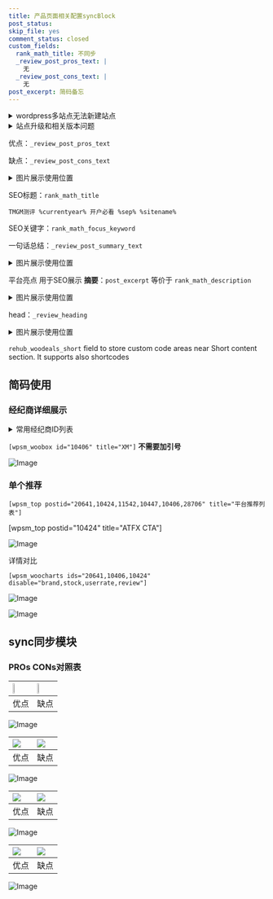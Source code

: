 ```yaml
---
title: 产品页面相关配置syncBlock
post_status: 
skip_file: yes
comment_status: closed
custom_fields:
  rank_math_title: 不同步
  _review_post_pros_text: |
    无
  _review_post_cons_text: |
    无
post_excerpt: 简码备忘
---
```

<details><summary>wordpress多站点无法新建站点</summary>

<li>和报错需要清理cookies一样的原因</li>
<li>wp-config.php里面<code>define( 'SUBDOMAIN_INSTALL', false );//子域名安装</code></li>
<li>新建子站点是用<code>define( 'SUBDOMAIN_INSTALL', true);//子域名安装</code> 完成以后，改成<code>false</code></li>
</details>

<details><summary>站点升级和相关版本问题</summary>

<p>wordpress：5.9.9
woocommerce：7.5.1
出现问题的地方：主题选项里面>><strong>Product layout >>compact style</strong></p>
<p>如何出现没有用过的字段 导致无法保存。先导出配置 然后进行修改，后面再次恢复即可。</p>
<p>出现部分字段无法显示时，需要返回默认布局后，对产品进行保存就好了。</p>
<p></p>
</details>

优点：`_review_post_pros_text`

缺点：`_review_post_cons_text`

<details><summary>图片展示使用位置</summary>

<img src="https://prod-files-secure.s3.us-west-2.amazonaws.com/39ed1227-6d7d-4570-be36-9ccd4a2c4241/f51d3d83-55d4-4bdf-9604-f37ec77ab556/Untitled.png?X-Amz-Algorithm=AWS4-HMAC-SHA256&X-Amz-Content-Sha256=UNSIGNED-PAYLOAD&X-Amz-Credential=ASIAZI2LB466ZCH35ZE4%2F20250516%2Fus-west-2%2Fs3%2Faws4_request&X-Amz-Date=20250516T165521Z&X-Amz-Expires=3600&X-Amz-Security-Token=IQoJb3JpZ2luX2VjEJH%2F%2F%2F%2F%2F%2F%2F%2F%2F%2FwEaCXVzLXdlc3QtMiJIMEYCIQDPpz4TcMtfxTDYxo8oEq658DRoxhF9zzZ5a3kUmpT07gIhAO%2Fu0ySODXmkaBMHypcf5J0uiiJT%2FzDVlEoSxx2OHzq1Kv8DCEoQABoMNjM3NDIzMTgzODA1IgxqQgPEdhklj%2F2kxNIq3AOS52H%2BPclnxvHYNUu5EWNc52GMCBWB1nkfZgzLcPGKMqS9py3l8I7iJiR7%2FK%2FAB%2FUhmY8C%2B4BsMqSfPDcHL78gdUEhuFMQMe5MApEGv05NM9mocoZ0nXIAK4EFjULClAvaU7L5f129P8%2FWlhMzMxIbjBwmincipfp455mSm3TNsXXXu%2Ft9vr0OvTq1itmGgMvYwdV70mV%2FP5QYiGv0nDQKmH2r%2BG62YNUNFexkqde0O8YCQSvKSognjZVJMhqASrH6rLbxeJW40WRT4MlZhtV4bN7VcBpVbOFaj0shiCoi8p40g8QzZBq4JQ0sS9jRiL2PqUycBUb3K3yo9kcKM7on18DdBOLd0UbGNXCnesf2OHmoUJRQ6w%2FvB8EmDr29JDCcu7REPdBFxK6XnfpJVr8hcum1MP9dV0RyiTMnZXo7aqgQ6lqjwf2HoirYw8c1O8wAVqrCl5%2FKK1sOTS9QpeojRzXVNB1zoXPa8%2BL5g4SjVbwOLo%2BjJhPIdhRT93ZF6g3%2FYp4Ec4aSpvBJIaFlF63xkwIg3awPO380yy7RnWZIjN2afx7FvJK2y8F8dT3Dv%2FKSuyANLQytaP%2FAP%2B%2Bw4oW%2B3XNwklghc35tEtrh1sYctaD5F0PmogRI2DOhozDozp3BBjqkAUP5RZikAJ7GeboErzawQqM7xcVnKRIW6%2BPH%2BLgLOsHSXUcAbDuWYyP2nY7zZh8LkPDojSCzVIpQpyRGlbvR2nn4ro8q9bLkMNlBUe4qbHulCR6IxTtreEa5GcidKC1UUwINfMugU6uiHorbVnWVXrdraDreaNsEmy8hsFtDqGBlX5BPWefsb%2BxkOuejlLZWiu2VsPFniSpWE4OTVeykabDntDGI&X-Amz-Signature=2928df6435f00a48340fdab10bf2a23d0d38ec2e04c2026153e7941d40b3ba5d&X-Amz-SignedHeaders=host&x-id=GetObject" alt="Image">
</details>

SEO标题：`rank_math_title`

`TMGM测评 %currentyear% 开户必看 %sep% %sitename%`

SEO关键字：`rank_math_focus_keyword`

一句话总结：`_review_post_summary_text`

<details><summary>图片展示使用位置</summary>

<img src="https://prod-files-secure.s3.us-west-2.amazonaws.com/39ed1227-6d7d-4570-be36-9ccd4a2c4241/4b96a922-296c-4f4e-8630-d1c870cbce01/Untitled.png?X-Amz-Algorithm=AWS4-HMAC-SHA256&X-Amz-Content-Sha256=UNSIGNED-PAYLOAD&X-Amz-Credential=ASIAZI2LB4664GXADPSD%2F20250516%2Fus-west-2%2Fs3%2Faws4_request&X-Amz-Date=20250516T165521Z&X-Amz-Expires=3600&X-Amz-Security-Token=IQoJb3JpZ2luX2VjEJH%2F%2F%2F%2F%2F%2F%2F%2F%2F%2FwEaCXVzLXdlc3QtMiJHMEUCIBtVYdaAR6ZxD7A5pG5XVaW9VxDDPWg8ZijtvFHYPXhKAiEAttHp%2FdxGGcRrMPhe6RUTOZqimhEVEMqOZyAB8gT7mI8q%2FwMIShAAGgw2Mzc0MjMxODM4MDUiDDOpadsu3a6%2FRqmudSrcA%2B1bi%2FyReShaZZglyeOy2vgyNJONgBxVx7QHo45CQ6WpqG50UlQwzaoTapep7JjMmitBb2bkPZx8lbmNMU4pShUFqAJ8u4z1ceC%2BFrdT9I39LrntCv94LnWXUhXg3vDF8SL9FxS3KVo6DYwpJDYnHJpIZpdYOpuFv3WZ0Qn14Ulf7aweIbnYXFfqinTDsrl57A5Wi%2BjWNJOeqs6b73wi7R60WeThbv9LoOJvShDf%2FfQ2R8ZyU9g6EGyWSy2uAzXFaHSJtcIndCFTDnnvCo7Oif0ctwoREdjE4rm64P42IR0PROUM%2FqR5gbDS2KV5yJoLZ%2BSttPdEiYiiHop1qBd619eAl3O2uidNk%2BmzTBEkSfVSDPzSTuazoalC0c1E82BvkskcU0VNCd9CwFFEz9%2FpWy9a6CPn4tGeeAX6YDps7eI4GhbbF44JS0l7%2FKOHx%2Bqy2Vnqb7OhYsrx6kSrz17t0G%2BIluZhMiC2IXB5FtWHHvPM58zkwj3UnDbHtINAWypQblCZdPvm48Ar0L3Bc8JCgGEY8bawX5NB64LTUxo1ee8g3PW11KTi7HLJyjVEVk3rIXPxi18KjxeRJQMp9u8puSpijNO5HgGFxQRFR4xYrZUIUvmMddD5bxHmFM74MPrOncEGOqUBYhNAhrfjTcW%2BlQ%2B3pXSzHKDgcfOaBGVMWjD9hgrLo81MctRZntvQBFEsfDj1XVq6wdtN%2BHmXVp4SNE0mpezIP%2FMi%2BWQzO7HjdUqpTlGAGnUE%2FWSfXxOSBPaSlIEw3LclsfXqP8FnWBOGXmyk9SPwHooim4ah1l8BnT4m0YuVb4fFXusowUKh9Nwtz2USeddeRgpzTDPQcP95biaCwSduOunIJ3JF&X-Amz-Signature=eebeab2c92abbe7476e355b6dc3de3f00a0cc4eaf8a77adecec7f3e405f380fe&X-Amz-SignedHeaders=host&x-id=GetObject" alt="Image">
</details>

平台亮点 用于SEO展示 **摘要**：`post_excerpt`  等价于 `rank_math_description`

<details><summary>图片展示使用位置</summary>

<img src="https://prod-files-secure.s3.us-west-2.amazonaws.com/39ed1227-6d7d-4570-be36-9ccd4a2c4241/1ee11f63-b60a-4dfe-a7a7-d58ff23b5d88/Untitled.png?X-Amz-Algorithm=AWS4-HMAC-SHA256&X-Amz-Content-Sha256=UNSIGNED-PAYLOAD&X-Amz-Credential=ASIAZI2LB4662VDPA3F7%2F20250516%2Fus-west-2%2Fs3%2Faws4_request&X-Amz-Date=20250516T165530Z&X-Amz-Expires=3600&X-Amz-Security-Token=IQoJb3JpZ2luX2VjEJH%2F%2F%2F%2F%2F%2F%2F%2F%2F%2FwEaCXVzLXdlc3QtMiJHMEUCIQCR%2FVcKtBdeWJ9mzs1xUTp9Bq%2F1rYgZmKx4abTIO3z6DwIgf4qU9%2FbXuoZXDyJGxIFd%2FJTdAlGUxjOfiogmk3pwlE8q%2FwMISRAAGgw2Mzc0MjMxODM4MDUiDN63rYBrB6hnmd2X3SrcA60IeSIKJIZrwJrlPSiKzx2dmrv3ozZGQd78sQl9xKEyHQzXJoOZovqG3ccAMZpAIDPLneTBaTn8AwUeDLhJ%2BPYpo7%2FYgBAWVu06xhcFxPongg03I5Co1egvODTjgoXXAVaO4dlECkAXRARiK8F%2BWCI%2FoCT6Hpdzi12YL%2BWuWmlJyKNInktPbOlSiDf2sQvdkYXdiAs8OY3dCSNsyGwU%2BS%2Bi%2BAUylSvhlEa1TtftJ%2F8yuI98iOtDh12vZCrFGsoriFCcegIvacjzD4D3mk4Y02etZCpER5qVGHF%2B3UOnP%2FxdeoMMQ6lxxd5zmmhHNxNxb6fH1k%2B%2Bla%2FFVbkyH5rwY3c%2BV8b%2Ble76EKENPYuigthUAaVTYHzzpCDE91ZDGkqgRGoL0V9kjPNMSlmEUaZV04HaC84v3xiPNSd99nKMuokctuoQ7x3Yc0IrkXWfMDCMT5tZFP0A4iA32T73RSRo4VBn%2FN9QqBxYJsiUZRUBeGM0HhoaTjsxCqVVXDE0f%2BaZZG%2BdanhbRM7gJG0AiUkymbpkoS5iDY7FoAoWjr%2B3deRZj0xabLW9cpK4tnWJV2uvxi00JD0tdvlacaP5YH9I9RCFBjmCKnNlz4PiyTZ%2FabUNsgPDrNQNZqE3yKoRMNbOncEGOqUBtSQ6fj9wV3VI3bBnVtG5sGPXDjUPXkMyjhuDSg5DJ%2FFc0MxA1m4JXBhREu0nQ6dCSlRjabttqVokXKl9K1MyJAycqpRnPDk4FpkTkDx7Jw%2BpSF%2FKzmHtUQ0z4W2UCpOgm8zrvgDAOGIF0%2FMKFexER29kBmUsB8tw9JBiHu4DhjmRGMP6uj4%2FRzlqLlAA%2B8eMxgKGEWH8o04jWJq576YaDdYv1kpl&X-Amz-Signature=cda0477578fe73ecc7516de6a31cd1b15a7dde6bc56486c8c403e6ab88db6700&X-Amz-SignedHeaders=host&x-id=GetObject" alt="Image">
<img src="https://prod-files-secure.s3.us-west-2.amazonaws.com/39ed1227-6d7d-4570-be36-9ccd4a2c4241/ad4118b5-78d8-4fbe-801e-3b29b5d99c01/Untitled.png?X-Amz-Algorithm=AWS4-HMAC-SHA256&X-Amz-Content-Sha256=UNSIGNED-PAYLOAD&X-Amz-Credential=ASIAZI2LB4662VDPA3F7%2F20250516%2Fus-west-2%2Fs3%2Faws4_request&X-Amz-Date=20250516T165530Z&X-Amz-Expires=3600&X-Amz-Security-Token=IQoJb3JpZ2luX2VjEJH%2F%2F%2F%2F%2F%2F%2F%2F%2F%2FwEaCXVzLXdlc3QtMiJHMEUCIQCR%2FVcKtBdeWJ9mzs1xUTp9Bq%2F1rYgZmKx4abTIO3z6DwIgf4qU9%2FbXuoZXDyJGxIFd%2FJTdAlGUxjOfiogmk3pwlE8q%2FwMISRAAGgw2Mzc0MjMxODM4MDUiDN63rYBrB6hnmd2X3SrcA60IeSIKJIZrwJrlPSiKzx2dmrv3ozZGQd78sQl9xKEyHQzXJoOZovqG3ccAMZpAIDPLneTBaTn8AwUeDLhJ%2BPYpo7%2FYgBAWVu06xhcFxPongg03I5Co1egvODTjgoXXAVaO4dlECkAXRARiK8F%2BWCI%2FoCT6Hpdzi12YL%2BWuWmlJyKNInktPbOlSiDf2sQvdkYXdiAs8OY3dCSNsyGwU%2BS%2Bi%2BAUylSvhlEa1TtftJ%2F8yuI98iOtDh12vZCrFGsoriFCcegIvacjzD4D3mk4Y02etZCpER5qVGHF%2B3UOnP%2FxdeoMMQ6lxxd5zmmhHNxNxb6fH1k%2B%2Bla%2FFVbkyH5rwY3c%2BV8b%2Ble76EKENPYuigthUAaVTYHzzpCDE91ZDGkqgRGoL0V9kjPNMSlmEUaZV04HaC84v3xiPNSd99nKMuokctuoQ7x3Yc0IrkXWfMDCMT5tZFP0A4iA32T73RSRo4VBn%2FN9QqBxYJsiUZRUBeGM0HhoaTjsxCqVVXDE0f%2BaZZG%2BdanhbRM7gJG0AiUkymbpkoS5iDY7FoAoWjr%2B3deRZj0xabLW9cpK4tnWJV2uvxi00JD0tdvlacaP5YH9I9RCFBjmCKnNlz4PiyTZ%2FabUNsgPDrNQNZqE3yKoRMNbOncEGOqUBtSQ6fj9wV3VI3bBnVtG5sGPXDjUPXkMyjhuDSg5DJ%2FFc0MxA1m4JXBhREu0nQ6dCSlRjabttqVokXKl9K1MyJAycqpRnPDk4FpkTkDx7Jw%2BpSF%2FKzmHtUQ0z4W2UCpOgm8zrvgDAOGIF0%2FMKFexER29kBmUsB8tw9JBiHu4DhjmRGMP6uj4%2FRzlqLlAA%2B8eMxgKGEWH8o04jWJq576YaDdYv1kpl&X-Amz-Signature=c56a151614fc9b028c71d42e7842d347d04d04cbf6842954ccc16e6062b9e4ea&X-Amz-SignedHeaders=host&x-id=GetObject" alt="Image">
<img src="https://prod-files-secure.s3.us-west-2.amazonaws.com/39ed1227-6d7d-4570-be36-9ccd4a2c4241/a38cf7c9-a79c-4b64-9e94-13589fe0758b/Untitled.png?X-Amz-Algorithm=AWS4-HMAC-SHA256&X-Amz-Content-Sha256=UNSIGNED-PAYLOAD&X-Amz-Credential=ASIAZI2LB4662VDPA3F7%2F20250516%2Fus-west-2%2Fs3%2Faws4_request&X-Amz-Date=20250516T165530Z&X-Amz-Expires=3600&X-Amz-Security-Token=IQoJb3JpZ2luX2VjEJH%2F%2F%2F%2F%2F%2F%2F%2F%2F%2FwEaCXVzLXdlc3QtMiJHMEUCIQCR%2FVcKtBdeWJ9mzs1xUTp9Bq%2F1rYgZmKx4abTIO3z6DwIgf4qU9%2FbXuoZXDyJGxIFd%2FJTdAlGUxjOfiogmk3pwlE8q%2FwMISRAAGgw2Mzc0MjMxODM4MDUiDN63rYBrB6hnmd2X3SrcA60IeSIKJIZrwJrlPSiKzx2dmrv3ozZGQd78sQl9xKEyHQzXJoOZovqG3ccAMZpAIDPLneTBaTn8AwUeDLhJ%2BPYpo7%2FYgBAWVu06xhcFxPongg03I5Co1egvODTjgoXXAVaO4dlECkAXRARiK8F%2BWCI%2FoCT6Hpdzi12YL%2BWuWmlJyKNInktPbOlSiDf2sQvdkYXdiAs8OY3dCSNsyGwU%2BS%2Bi%2BAUylSvhlEa1TtftJ%2F8yuI98iOtDh12vZCrFGsoriFCcegIvacjzD4D3mk4Y02etZCpER5qVGHF%2B3UOnP%2FxdeoMMQ6lxxd5zmmhHNxNxb6fH1k%2B%2Bla%2FFVbkyH5rwY3c%2BV8b%2Ble76EKENPYuigthUAaVTYHzzpCDE91ZDGkqgRGoL0V9kjPNMSlmEUaZV04HaC84v3xiPNSd99nKMuokctuoQ7x3Yc0IrkXWfMDCMT5tZFP0A4iA32T73RSRo4VBn%2FN9QqBxYJsiUZRUBeGM0HhoaTjsxCqVVXDE0f%2BaZZG%2BdanhbRM7gJG0AiUkymbpkoS5iDY7FoAoWjr%2B3deRZj0xabLW9cpK4tnWJV2uvxi00JD0tdvlacaP5YH9I9RCFBjmCKnNlz4PiyTZ%2FabUNsgPDrNQNZqE3yKoRMNbOncEGOqUBtSQ6fj9wV3VI3bBnVtG5sGPXDjUPXkMyjhuDSg5DJ%2FFc0MxA1m4JXBhREu0nQ6dCSlRjabttqVokXKl9K1MyJAycqpRnPDk4FpkTkDx7Jw%2BpSF%2FKzmHtUQ0z4W2UCpOgm8zrvgDAOGIF0%2FMKFexER29kBmUsB8tw9JBiHu4DhjmRGMP6uj4%2FRzlqLlAA%2B8eMxgKGEWH8o04jWJq576YaDdYv1kpl&X-Amz-Signature=5aca98bb678d900deb38cc78c7702da58d0af95200fc622d530a270f56a58d3d&X-Amz-SignedHeaders=host&x-id=GetObject" alt="Image">
<img src="https://prod-files-secure.s3.us-west-2.amazonaws.com/39ed1227-6d7d-4570-be36-9ccd4a2c4241/7da6fc1e-d2ac-42ae-8c75-cb5749aa18f6/Untitled.png?X-Amz-Algorithm=AWS4-HMAC-SHA256&X-Amz-Content-Sha256=UNSIGNED-PAYLOAD&X-Amz-Credential=ASIAZI2LB4662VDPA3F7%2F20250516%2Fus-west-2%2Fs3%2Faws4_request&X-Amz-Date=20250516T165530Z&X-Amz-Expires=3600&X-Amz-Security-Token=IQoJb3JpZ2luX2VjEJH%2F%2F%2F%2F%2F%2F%2F%2F%2F%2FwEaCXVzLXdlc3QtMiJHMEUCIQCR%2FVcKtBdeWJ9mzs1xUTp9Bq%2F1rYgZmKx4abTIO3z6DwIgf4qU9%2FbXuoZXDyJGxIFd%2FJTdAlGUxjOfiogmk3pwlE8q%2FwMISRAAGgw2Mzc0MjMxODM4MDUiDN63rYBrB6hnmd2X3SrcA60IeSIKJIZrwJrlPSiKzx2dmrv3ozZGQd78sQl9xKEyHQzXJoOZovqG3ccAMZpAIDPLneTBaTn8AwUeDLhJ%2BPYpo7%2FYgBAWVu06xhcFxPongg03I5Co1egvODTjgoXXAVaO4dlECkAXRARiK8F%2BWCI%2FoCT6Hpdzi12YL%2BWuWmlJyKNInktPbOlSiDf2sQvdkYXdiAs8OY3dCSNsyGwU%2BS%2Bi%2BAUylSvhlEa1TtftJ%2F8yuI98iOtDh12vZCrFGsoriFCcegIvacjzD4D3mk4Y02etZCpER5qVGHF%2B3UOnP%2FxdeoMMQ6lxxd5zmmhHNxNxb6fH1k%2B%2Bla%2FFVbkyH5rwY3c%2BV8b%2Ble76EKENPYuigthUAaVTYHzzpCDE91ZDGkqgRGoL0V9kjPNMSlmEUaZV04HaC84v3xiPNSd99nKMuokctuoQ7x3Yc0IrkXWfMDCMT5tZFP0A4iA32T73RSRo4VBn%2FN9QqBxYJsiUZRUBeGM0HhoaTjsxCqVVXDE0f%2BaZZG%2BdanhbRM7gJG0AiUkymbpkoS5iDY7FoAoWjr%2B3deRZj0xabLW9cpK4tnWJV2uvxi00JD0tdvlacaP5YH9I9RCFBjmCKnNlz4PiyTZ%2FabUNsgPDrNQNZqE3yKoRMNbOncEGOqUBtSQ6fj9wV3VI3bBnVtG5sGPXDjUPXkMyjhuDSg5DJ%2FFc0MxA1m4JXBhREu0nQ6dCSlRjabttqVokXKl9K1MyJAycqpRnPDk4FpkTkDx7Jw%2BpSF%2FKzmHtUQ0z4W2UCpOgm8zrvgDAOGIF0%2FMKFexER29kBmUsB8tw9JBiHu4DhjmRGMP6uj4%2FRzlqLlAA%2B8eMxgKGEWH8o04jWJq576YaDdYv1kpl&X-Amz-Signature=adf39ac9d42f183fa3ae0a4f924df9cf76f2f5ac7661d3a4e40db6e9a3d46289&X-Amz-SignedHeaders=host&x-id=GetObject" alt="Image">
<img src="https://prod-files-secure.s3.us-west-2.amazonaws.com/39ed1227-6d7d-4570-be36-9ccd4a2c4241/7e97f40a-eaee-47f5-b2f9-475f96808fa7/Untitled.png?X-Amz-Algorithm=AWS4-HMAC-SHA256&X-Amz-Content-Sha256=UNSIGNED-PAYLOAD&X-Amz-Credential=ASIAZI2LB4662VDPA3F7%2F20250516%2Fus-west-2%2Fs3%2Faws4_request&X-Amz-Date=20250516T165530Z&X-Amz-Expires=3600&X-Amz-Security-Token=IQoJb3JpZ2luX2VjEJH%2F%2F%2F%2F%2F%2F%2F%2F%2F%2FwEaCXVzLXdlc3QtMiJHMEUCIQCR%2FVcKtBdeWJ9mzs1xUTp9Bq%2F1rYgZmKx4abTIO3z6DwIgf4qU9%2FbXuoZXDyJGxIFd%2FJTdAlGUxjOfiogmk3pwlE8q%2FwMISRAAGgw2Mzc0MjMxODM4MDUiDN63rYBrB6hnmd2X3SrcA60IeSIKJIZrwJrlPSiKzx2dmrv3ozZGQd78sQl9xKEyHQzXJoOZovqG3ccAMZpAIDPLneTBaTn8AwUeDLhJ%2BPYpo7%2FYgBAWVu06xhcFxPongg03I5Co1egvODTjgoXXAVaO4dlECkAXRARiK8F%2BWCI%2FoCT6Hpdzi12YL%2BWuWmlJyKNInktPbOlSiDf2sQvdkYXdiAs8OY3dCSNsyGwU%2BS%2Bi%2BAUylSvhlEa1TtftJ%2F8yuI98iOtDh12vZCrFGsoriFCcegIvacjzD4D3mk4Y02etZCpER5qVGHF%2B3UOnP%2FxdeoMMQ6lxxd5zmmhHNxNxb6fH1k%2B%2Bla%2FFVbkyH5rwY3c%2BV8b%2Ble76EKENPYuigthUAaVTYHzzpCDE91ZDGkqgRGoL0V9kjPNMSlmEUaZV04HaC84v3xiPNSd99nKMuokctuoQ7x3Yc0IrkXWfMDCMT5tZFP0A4iA32T73RSRo4VBn%2FN9QqBxYJsiUZRUBeGM0HhoaTjsxCqVVXDE0f%2BaZZG%2BdanhbRM7gJG0AiUkymbpkoS5iDY7FoAoWjr%2B3deRZj0xabLW9cpK4tnWJV2uvxi00JD0tdvlacaP5YH9I9RCFBjmCKnNlz4PiyTZ%2FabUNsgPDrNQNZqE3yKoRMNbOncEGOqUBtSQ6fj9wV3VI3bBnVtG5sGPXDjUPXkMyjhuDSg5DJ%2FFc0MxA1m4JXBhREu0nQ6dCSlRjabttqVokXKl9K1MyJAycqpRnPDk4FpkTkDx7Jw%2BpSF%2FKzmHtUQ0z4W2UCpOgm8zrvgDAOGIF0%2FMKFexER29kBmUsB8tw9JBiHu4DhjmRGMP6uj4%2FRzlqLlAA%2B8eMxgKGEWH8o04jWJq576YaDdYv1kpl&X-Amz-Signature=efaf96d0a86418a00dd585a04a305ea73f4fa4e3e82ece45daf639d6f6fd6ba5&X-Amz-SignedHeaders=host&x-id=GetObject" alt="Image">
</details>

head：`_review_heading`

<details><summary>图片展示使用位置</summary>

<img src="https://prod-files-secure.s3.us-west-2.amazonaws.com/39ed1227-6d7d-4570-be36-9ccd4a2c4241/3a4650ad-9887-415c-889a-edd51fa54f27/Untitled.png?X-Amz-Algorithm=AWS4-HMAC-SHA256&X-Amz-Content-Sha256=UNSIGNED-PAYLOAD&X-Amz-Credential=ASIAZI2LB4665NDY4YJ2%2F20250516%2Fus-west-2%2Fs3%2Faws4_request&X-Amz-Date=20250516T165531Z&X-Amz-Expires=3600&X-Amz-Security-Token=IQoJb3JpZ2luX2VjEJH%2F%2F%2F%2F%2F%2F%2F%2F%2F%2FwEaCXVzLXdlc3QtMiJGMEQCIFhJg7HButtOprTNVp309HGS1Y78W7CyiIghleHpLLcNAiASO%2B4bpJMcymOfj9%2B3JevhgmFVJ8GwqYi%2F5l8V9jmq%2FCr%2FAwhKEAAaDDYzNzQyMzE4MzgwNSIMVnpJvtUsk%2F%2BlqhDVKtwDe6wq%2Br0jkXr8HludhdgBz7l7le%2BxX36UzQHkcBLcRP8AssEWUwHlbf%2BPchhkxWTIAyVvD0tUdLtPatgb%2BqvajjW%2BswWsIDoJegnllbBS7Juwi6sQw23a2C1%2BbG4OzuEMF1L9UqtS4fjckBO43wZuLqAECA8Y%2FcjrfXsKV9iTt9Yl31wEfQW%2BoG3vrFVwxY5PK6sAD2Gs%2FF77ezCztVEGIzJYiTDxAh4gMbVseZ%2BLDCrrj7TxWcipGfcUHzl2LbvYZvpL5s66g3KTTpJN6FxymfuRTE699NzKQoAmyI%2FA%2FG1vU%2Fch380b3PAJziSjWjkwcjUPScToag4riGrhAvGGkARksyM6J7i3%2FNqekYZX7RlriNXhnMWHWB9PMVtcQe%2FxuSicaMn2%2BbKB%2Bv%2B%2BHh38VDPSpJ1iaCKdaxGLEHY1%2FVQFrV2iKmU5ghuSgAEceTh%2ByUnPfvRomPLe1p7OzrvWRMd6rCItulAHkCiGITsPliqrYF1uER%2BA2Ay7Ad1HAX%2Bv%2BtNh84%2BMS0IMLzbWRqEecCFfPvDDOCnCcrBoubIhFR%2Bvw%2FUV4oCcRy3%2FzeGc5%2BZlPkfT5zLfcMNAB6fp%2FA7Kw7cYxfU0iTkHvpMwuqDLXyFzsegGya0UiwdBvEUw6M6dwQY6pgFlMn2mfnYbAb553hM022t4Fkv54EL5UE%2FaSu0qFgQ6j61YXk3zytLDQBpHv1vlRiIsz7TAcWEXvcR%2FIDr1UeoOJNelyY3%2BudJ3%2FYENYVNBsmySsLI1xeqlBbOfi9hByP0HIBF6FPx8DHQ0aYLvcMFkIe%2BoNRCFd4HksTk9g6M6BC94lE0ewi7SE78Pl3ENjXHpu9jjWL77%2BiXabOl4%2FFDKq8z1hPgh&X-Amz-Signature=6722bd341561caf8fcd942b2cbc1d7ee1590170928761a3305d4a133b856a5e3&X-Amz-SignedHeaders=host&x-id=GetObject" alt="Image">
</details>

`rehub_woodeals_short`	field to store custom code areas near Short content section. It supports also shortcodes



## 简码使用

### 经纪商详细展示

<details><summary>常用经纪商ID列表</summary>

<pre><code class="php">嘉盛 ===> 20641  [wpsm_woobox id="20641" title="嘉盛"]
易信easymarkets ===> 11542  [wpsm_woobox id="11542" title="易信easymarkets"]
ATFX外汇 ===> 10424  [wpsm_woobox id="10424" title="ATFX"]
XM ===> 10406  [wpsm_woobox id="10406" title="XM"]
TMGM ===> 29622  [wpsm_woobox id="29622" title="TMGM"]
HYCM ===> 10447  [wpsm_woobox id="10447" title="HYCM"]
fpmarkets澳福外汇 ===> 20639  [wpsm_woobox id="20639" title="fpmarkets澳福外汇"]</code></pre>
</details>

`[wpsm_woobox id="10406" title="XM"]` **不需要加引号**

![Image](https://prod-files-secure.s3.us-west-2.amazonaws.com/39ed1227-6d7d-4570-be36-9ccd4a2c4241/4f898f9d-0fa7-4e43-acd3-ac6bc7be575a/Untitled.png?X-Amz-Algorithm=AWS4-HMAC-SHA256&X-Amz-Content-Sha256=UNSIGNED-PAYLOAD&X-Amz-Credential=ASIAZI2LB4664JGZ7N5Q%2F20250516%2Fus-west-2%2Fs3%2Faws4_request&X-Amz-Date=20250516T165519Z&X-Amz-Expires=3600&X-Amz-Security-Token=IQoJb3JpZ2luX2VjEJH%2F%2F%2F%2F%2F%2F%2F%2F%2F%2FwEaCXVzLXdlc3QtMiJIMEYCIQDK0IxBIv4ZKcogPix8PeSS4qELovG%2Fcgjp3PhWOE6tzQIhAP1Q%2FJfa7KxhtBIO4%2Fd3SRNQCWrTKxovhANBOQ%2B5QZanKv8DCEoQABoMNjM3NDIzMTgzODA1Igz%2B8vT%2FzYVKHxPiaF4q3AMAxgJjxBhjsKNnWEwLNnkyuKGMl%2FCC00SwGz5Gm8%2Fondk3Q5%2FDNdMsT8sBnAfxjUPcabVlpY52o3GZfwj3KAcV9hxarwLzlPWxEtf5WF8Kjd%2FT%2B6tIEHc7xf7qh0r7kN139BY9QxdZlpyjeRfZ2smB1tRXzqi22U0qEfhw%2BWxx6sRT3u7IbT%2BI8ispUCX4uzJ2nlaNQa9FuUXcTRN5%2FHO5qeTosNpjvUCV7vu8Xc2Vk06YsuQBB0q0SirmTcSkrPKwDuEYsTB2yEgjfmhtYTXq1SlsteAMIL6pXSKiz%2Bt%2FRykbkoYXbPmuKTtxvdvCkQ6%2FpN9fsUMbPq5FMjeaTq8m%2Bj1fVm7R5AzNilKu%2B16Jvsa%2FsZuxAc3ZIed36aJXkwKlmtUfw7ULFaSSaMQXvilTMxt7FANiPqgYCekjtWtZmkoaDaf0JV0%2FS0ErAcnXxF4Z0NKlUPkGCqHGCagn9A%2BMVujzXFrxivhL6hx8h5qsulQEXKGejH6YXJtJQFlRV0HZenbPFvzdgCFqOjcXjIu2tn55Ws7es3QLIDlt%2BVsp4UoIgpoYAqXUGBnkA%2F%2FLbgQ77CfB34%2F3CSVJx5vPob%2FPQPi5qIHzeDPtsWzKsmP48vJAXQStCNpgNw5tYjDozp3BBjqkAZqfAKEzv9kI9IV0JpwMv6PedLBJCmk4jxV5a7EZXKHEgZt36kPDjgWLjHHieWwJESLASqXgRodLLfCgREU4rtQY0gKxIL8FAKE0Ya2iyfdbPD4DFooiB3FKO4zNSdEbRn8p3%2FomP89tnRHaBvr3VJqufswq3H1HJBgDqY7PmSHuUpCS%2BwdWzvDnIYzmM2kqH%2FEKPaKtNR6Wdy6yBdgrFyrzssPo&X-Amz-Signature=1e5536d9f00ac8b187e3b3c9da2883efa936afd2124c98cd42f5dca25e163aaf&X-Amz-SignedHeaders=host&x-id=GetObject)

### 单个推荐
`[wpsm_top postid="20641,10424,11542,10447,10406,28706" title="平台推荐列表"]`

[wpsm_top postid="10424" title="ATFX CTA"]

![Image](https://prod-files-secure.s3.us-west-2.amazonaws.com/39ed1227-6d7d-4570-be36-9ccd4a2c4241/5ac620dc-51a8-48b6-b55d-91f47299193c/Untitled.png?X-Amz-Algorithm=AWS4-HMAC-SHA256&X-Amz-Content-Sha256=UNSIGNED-PAYLOAD&X-Amz-Credential=ASIAZI2LB4664JGZ7N5Q%2F20250516%2Fus-west-2%2Fs3%2Faws4_request&X-Amz-Date=20250516T165519Z&X-Amz-Expires=3600&X-Amz-Security-Token=IQoJb3JpZ2luX2VjEJH%2F%2F%2F%2F%2F%2F%2F%2F%2F%2FwEaCXVzLXdlc3QtMiJIMEYCIQDK0IxBIv4ZKcogPix8PeSS4qELovG%2Fcgjp3PhWOE6tzQIhAP1Q%2FJfa7KxhtBIO4%2Fd3SRNQCWrTKxovhANBOQ%2B5QZanKv8DCEoQABoMNjM3NDIzMTgzODA1Igz%2B8vT%2FzYVKHxPiaF4q3AMAxgJjxBhjsKNnWEwLNnkyuKGMl%2FCC00SwGz5Gm8%2Fondk3Q5%2FDNdMsT8sBnAfxjUPcabVlpY52o3GZfwj3KAcV9hxarwLzlPWxEtf5WF8Kjd%2FT%2B6tIEHc7xf7qh0r7kN139BY9QxdZlpyjeRfZ2smB1tRXzqi22U0qEfhw%2BWxx6sRT3u7IbT%2BI8ispUCX4uzJ2nlaNQa9FuUXcTRN5%2FHO5qeTosNpjvUCV7vu8Xc2Vk06YsuQBB0q0SirmTcSkrPKwDuEYsTB2yEgjfmhtYTXq1SlsteAMIL6pXSKiz%2Bt%2FRykbkoYXbPmuKTtxvdvCkQ6%2FpN9fsUMbPq5FMjeaTq8m%2Bj1fVm7R5AzNilKu%2B16Jvsa%2FsZuxAc3ZIed36aJXkwKlmtUfw7ULFaSSaMQXvilTMxt7FANiPqgYCekjtWtZmkoaDaf0JV0%2FS0ErAcnXxF4Z0NKlUPkGCqHGCagn9A%2BMVujzXFrxivhL6hx8h5qsulQEXKGejH6YXJtJQFlRV0HZenbPFvzdgCFqOjcXjIu2tn55Ws7es3QLIDlt%2BVsp4UoIgpoYAqXUGBnkA%2F%2FLbgQ77CfB34%2F3CSVJx5vPob%2FPQPi5qIHzeDPtsWzKsmP48vJAXQStCNpgNw5tYjDozp3BBjqkAZqfAKEzv9kI9IV0JpwMv6PedLBJCmk4jxV5a7EZXKHEgZt36kPDjgWLjHHieWwJESLASqXgRodLLfCgREU4rtQY0gKxIL8FAKE0Ya2iyfdbPD4DFooiB3FKO4zNSdEbRn8p3%2FomP89tnRHaBvr3VJqufswq3H1HJBgDqY7PmSHuUpCS%2BwdWzvDnIYzmM2kqH%2FEKPaKtNR6Wdy6yBdgrFyrzssPo&X-Amz-Signature=bde93c4f10904757ed78a8b4f73d8b8fc1e0f056202bcd990448da6fe5c8f750&X-Amz-SignedHeaders=host&x-id=GetObject)

详情对比

`[wpsm_woocharts ids="20641,10406,10424" disable="brand,stock,userrate,review"]`

![Image](https://prod-files-secure.s3.us-west-2.amazonaws.com/39ed1227-6d7d-4570-be36-9ccd4a2c4241/bf3ba45f-b9f3-4295-8aef-b4a495fd25f4/Untitled.png?X-Amz-Algorithm=AWS4-HMAC-SHA256&X-Amz-Content-Sha256=UNSIGNED-PAYLOAD&X-Amz-Credential=ASIAZI2LB4664JGZ7N5Q%2F20250516%2Fus-west-2%2Fs3%2Faws4_request&X-Amz-Date=20250516T165519Z&X-Amz-Expires=3600&X-Amz-Security-Token=IQoJb3JpZ2luX2VjEJH%2F%2F%2F%2F%2F%2F%2F%2F%2F%2FwEaCXVzLXdlc3QtMiJIMEYCIQDK0IxBIv4ZKcogPix8PeSS4qELovG%2Fcgjp3PhWOE6tzQIhAP1Q%2FJfa7KxhtBIO4%2Fd3SRNQCWrTKxovhANBOQ%2B5QZanKv8DCEoQABoMNjM3NDIzMTgzODA1Igz%2B8vT%2FzYVKHxPiaF4q3AMAxgJjxBhjsKNnWEwLNnkyuKGMl%2FCC00SwGz5Gm8%2Fondk3Q5%2FDNdMsT8sBnAfxjUPcabVlpY52o3GZfwj3KAcV9hxarwLzlPWxEtf5WF8Kjd%2FT%2B6tIEHc7xf7qh0r7kN139BY9QxdZlpyjeRfZ2smB1tRXzqi22U0qEfhw%2BWxx6sRT3u7IbT%2BI8ispUCX4uzJ2nlaNQa9FuUXcTRN5%2FHO5qeTosNpjvUCV7vu8Xc2Vk06YsuQBB0q0SirmTcSkrPKwDuEYsTB2yEgjfmhtYTXq1SlsteAMIL6pXSKiz%2Bt%2FRykbkoYXbPmuKTtxvdvCkQ6%2FpN9fsUMbPq5FMjeaTq8m%2Bj1fVm7R5AzNilKu%2B16Jvsa%2FsZuxAc3ZIed36aJXkwKlmtUfw7ULFaSSaMQXvilTMxt7FANiPqgYCekjtWtZmkoaDaf0JV0%2FS0ErAcnXxF4Z0NKlUPkGCqHGCagn9A%2BMVujzXFrxivhL6hx8h5qsulQEXKGejH6YXJtJQFlRV0HZenbPFvzdgCFqOjcXjIu2tn55Ws7es3QLIDlt%2BVsp4UoIgpoYAqXUGBnkA%2F%2FLbgQ77CfB34%2F3CSVJx5vPob%2FPQPi5qIHzeDPtsWzKsmP48vJAXQStCNpgNw5tYjDozp3BBjqkAZqfAKEzv9kI9IV0JpwMv6PedLBJCmk4jxV5a7EZXKHEgZt36kPDjgWLjHHieWwJESLASqXgRodLLfCgREU4rtQY0gKxIL8FAKE0Ya2iyfdbPD4DFooiB3FKO4zNSdEbRn8p3%2FomP89tnRHaBvr3VJqufswq3H1HJBgDqY7PmSHuUpCS%2BwdWzvDnIYzmM2kqH%2FEKPaKtNR6Wdy6yBdgrFyrzssPo&X-Amz-Signature=a568a8e6a9448ac781877d8421e2737c363f386b3a0569978eca8d48c82abfd8&X-Amz-SignedHeaders=host&x-id=GetObject)

![Image](https://prod-files-secure.s3.us-west-2.amazonaws.com/39ed1227-6d7d-4570-be36-9ccd4a2c4241/30bc56ef-f383-4b48-9768-2ebc9e436ec0/Untitled.png?X-Amz-Algorithm=AWS4-HMAC-SHA256&X-Amz-Content-Sha256=UNSIGNED-PAYLOAD&X-Amz-Credential=ASIAZI2LB4664JGZ7N5Q%2F20250516%2Fus-west-2%2Fs3%2Faws4_request&X-Amz-Date=20250516T165519Z&X-Amz-Expires=3600&X-Amz-Security-Token=IQoJb3JpZ2luX2VjEJH%2F%2F%2F%2F%2F%2F%2F%2F%2F%2FwEaCXVzLXdlc3QtMiJIMEYCIQDK0IxBIv4ZKcogPix8PeSS4qELovG%2Fcgjp3PhWOE6tzQIhAP1Q%2FJfa7KxhtBIO4%2Fd3SRNQCWrTKxovhANBOQ%2B5QZanKv8DCEoQABoMNjM3NDIzMTgzODA1Igz%2B8vT%2FzYVKHxPiaF4q3AMAxgJjxBhjsKNnWEwLNnkyuKGMl%2FCC00SwGz5Gm8%2Fondk3Q5%2FDNdMsT8sBnAfxjUPcabVlpY52o3GZfwj3KAcV9hxarwLzlPWxEtf5WF8Kjd%2FT%2B6tIEHc7xf7qh0r7kN139BY9QxdZlpyjeRfZ2smB1tRXzqi22U0qEfhw%2BWxx6sRT3u7IbT%2BI8ispUCX4uzJ2nlaNQa9FuUXcTRN5%2FHO5qeTosNpjvUCV7vu8Xc2Vk06YsuQBB0q0SirmTcSkrPKwDuEYsTB2yEgjfmhtYTXq1SlsteAMIL6pXSKiz%2Bt%2FRykbkoYXbPmuKTtxvdvCkQ6%2FpN9fsUMbPq5FMjeaTq8m%2Bj1fVm7R5AzNilKu%2B16Jvsa%2FsZuxAc3ZIed36aJXkwKlmtUfw7ULFaSSaMQXvilTMxt7FANiPqgYCekjtWtZmkoaDaf0JV0%2FS0ErAcnXxF4Z0NKlUPkGCqHGCagn9A%2BMVujzXFrxivhL6hx8h5qsulQEXKGejH6YXJtJQFlRV0HZenbPFvzdgCFqOjcXjIu2tn55Ws7es3QLIDlt%2BVsp4UoIgpoYAqXUGBnkA%2F%2FLbgQ77CfB34%2F3CSVJx5vPob%2FPQPi5qIHzeDPtsWzKsmP48vJAXQStCNpgNw5tYjDozp3BBjqkAZqfAKEzv9kI9IV0JpwMv6PedLBJCmk4jxV5a7EZXKHEgZt36kPDjgWLjHHieWwJESLASqXgRodLLfCgREU4rtQY0gKxIL8FAKE0Ya2iyfdbPD4DFooiB3FKO4zNSdEbRn8p3%2FomP89tnRHaBvr3VJqufswq3H1HJBgDqY7PmSHuUpCS%2BwdWzvDnIYzmM2kqH%2FEKPaKtNR6Wdy6yBdgrFyrzssPo&X-Amz-Signature=01615fa190394099753758964b1f8b8997b99e0d9aef1974d246213eefce6dfd&X-Amz-SignedHeaders=host&x-id=GetObject)

## sync同步模块

### PROs CONs对照表

| <img src="https://cdn.ifttt.fun/gh/jarlin8/OSS@main/icons/customize/pros.svg" height="auto" width="37.3%"> | <img src="https://cdn.ifttt.fun/gh/jarlin8/OSS@main/icons/customize/cons.svg" height="auto" width="28.8%"> |
| :--- | :--- |
| 优点 | 缺点 |

![Image](https://prod-files-secure.s3.us-west-2.amazonaws.com/39ed1227-6d7d-4570-be36-9ccd4a2c4241/8742b755-dfb5-4004-9a5f-d6e561664bd8/Untitled.png?X-Amz-Algorithm=AWS4-HMAC-SHA256&X-Amz-Content-Sha256=UNSIGNED-PAYLOAD&X-Amz-Credential=ASIAZI2LB4664JGZ7N5Q%2F20250516%2Fus-west-2%2Fs3%2Faws4_request&X-Amz-Date=20250516T165519Z&X-Amz-Expires=3600&X-Amz-Security-Token=IQoJb3JpZ2luX2VjEJH%2F%2F%2F%2F%2F%2F%2F%2F%2F%2FwEaCXVzLXdlc3QtMiJIMEYCIQDK0IxBIv4ZKcogPix8PeSS4qELovG%2Fcgjp3PhWOE6tzQIhAP1Q%2FJfa7KxhtBIO4%2Fd3SRNQCWrTKxovhANBOQ%2B5QZanKv8DCEoQABoMNjM3NDIzMTgzODA1Igz%2B8vT%2FzYVKHxPiaF4q3AMAxgJjxBhjsKNnWEwLNnkyuKGMl%2FCC00SwGz5Gm8%2Fondk3Q5%2FDNdMsT8sBnAfxjUPcabVlpY52o3GZfwj3KAcV9hxarwLzlPWxEtf5WF8Kjd%2FT%2B6tIEHc7xf7qh0r7kN139BY9QxdZlpyjeRfZ2smB1tRXzqi22U0qEfhw%2BWxx6sRT3u7IbT%2BI8ispUCX4uzJ2nlaNQa9FuUXcTRN5%2FHO5qeTosNpjvUCV7vu8Xc2Vk06YsuQBB0q0SirmTcSkrPKwDuEYsTB2yEgjfmhtYTXq1SlsteAMIL6pXSKiz%2Bt%2FRykbkoYXbPmuKTtxvdvCkQ6%2FpN9fsUMbPq5FMjeaTq8m%2Bj1fVm7R5AzNilKu%2B16Jvsa%2FsZuxAc3ZIed36aJXkwKlmtUfw7ULFaSSaMQXvilTMxt7FANiPqgYCekjtWtZmkoaDaf0JV0%2FS0ErAcnXxF4Z0NKlUPkGCqHGCagn9A%2BMVujzXFrxivhL6hx8h5qsulQEXKGejH6YXJtJQFlRV0HZenbPFvzdgCFqOjcXjIu2tn55Ws7es3QLIDlt%2BVsp4UoIgpoYAqXUGBnkA%2F%2FLbgQ77CfB34%2F3CSVJx5vPob%2FPQPi5qIHzeDPtsWzKsmP48vJAXQStCNpgNw5tYjDozp3BBjqkAZqfAKEzv9kI9IV0JpwMv6PedLBJCmk4jxV5a7EZXKHEgZt36kPDjgWLjHHieWwJESLASqXgRodLLfCgREU4rtQY0gKxIL8FAKE0Ya2iyfdbPD4DFooiB3FKO4zNSdEbRn8p3%2FomP89tnRHaBvr3VJqufswq3H1HJBgDqY7PmSHuUpCS%2BwdWzvDnIYzmM2kqH%2FEKPaKtNR6Wdy6yBdgrFyrzssPo&X-Amz-Signature=f5b8b8d92fadda2dc35e1e61b363abc901e90da9d9949e7778a8a956e98b0105&X-Amz-SignedHeaders=host&x-id=GetObject)

| <img src="https://cdn.ifttt.fun/gh/jarlin8/OSS@main/icons/customize/pros1.svg" height="auto"> | <img src="https://cdn.ifttt.fun/gh/jarlin8/OSS@main/icons/customize/cons1.svg" height="auto"> |
| :--- | :--- |
| 优点 | 缺点 |

![Image](https://prod-files-secure.s3.us-west-2.amazonaws.com/39ed1227-6d7d-4570-be36-9ccd4a2c4241/806358f8-c9c4-4e17-bb35-c6c76a5397a5/Untitled.png?X-Amz-Algorithm=AWS4-HMAC-SHA256&X-Amz-Content-Sha256=UNSIGNED-PAYLOAD&X-Amz-Credential=ASIAZI2LB4664JGZ7N5Q%2F20250516%2Fus-west-2%2Fs3%2Faws4_request&X-Amz-Date=20250516T165519Z&X-Amz-Expires=3600&X-Amz-Security-Token=IQoJb3JpZ2luX2VjEJH%2F%2F%2F%2F%2F%2F%2F%2F%2F%2FwEaCXVzLXdlc3QtMiJIMEYCIQDK0IxBIv4ZKcogPix8PeSS4qELovG%2Fcgjp3PhWOE6tzQIhAP1Q%2FJfa7KxhtBIO4%2Fd3SRNQCWrTKxovhANBOQ%2B5QZanKv8DCEoQABoMNjM3NDIzMTgzODA1Igz%2B8vT%2FzYVKHxPiaF4q3AMAxgJjxBhjsKNnWEwLNnkyuKGMl%2FCC00SwGz5Gm8%2Fondk3Q5%2FDNdMsT8sBnAfxjUPcabVlpY52o3GZfwj3KAcV9hxarwLzlPWxEtf5WF8Kjd%2FT%2B6tIEHc7xf7qh0r7kN139BY9QxdZlpyjeRfZ2smB1tRXzqi22U0qEfhw%2BWxx6sRT3u7IbT%2BI8ispUCX4uzJ2nlaNQa9FuUXcTRN5%2FHO5qeTosNpjvUCV7vu8Xc2Vk06YsuQBB0q0SirmTcSkrPKwDuEYsTB2yEgjfmhtYTXq1SlsteAMIL6pXSKiz%2Bt%2FRykbkoYXbPmuKTtxvdvCkQ6%2FpN9fsUMbPq5FMjeaTq8m%2Bj1fVm7R5AzNilKu%2B16Jvsa%2FsZuxAc3ZIed36aJXkwKlmtUfw7ULFaSSaMQXvilTMxt7FANiPqgYCekjtWtZmkoaDaf0JV0%2FS0ErAcnXxF4Z0NKlUPkGCqHGCagn9A%2BMVujzXFrxivhL6hx8h5qsulQEXKGejH6YXJtJQFlRV0HZenbPFvzdgCFqOjcXjIu2tn55Ws7es3QLIDlt%2BVsp4UoIgpoYAqXUGBnkA%2F%2FLbgQ77CfB34%2F3CSVJx5vPob%2FPQPi5qIHzeDPtsWzKsmP48vJAXQStCNpgNw5tYjDozp3BBjqkAZqfAKEzv9kI9IV0JpwMv6PedLBJCmk4jxV5a7EZXKHEgZt36kPDjgWLjHHieWwJESLASqXgRodLLfCgREU4rtQY0gKxIL8FAKE0Ya2iyfdbPD4DFooiB3FKO4zNSdEbRn8p3%2FomP89tnRHaBvr3VJqufswq3H1HJBgDqY7PmSHuUpCS%2BwdWzvDnIYzmM2kqH%2FEKPaKtNR6Wdy6yBdgrFyrzssPo&X-Amz-Signature=432a1a847a612ee34a516222fb2a0c02bb59699e1809a98730d4f183d6908a2c&X-Amz-SignedHeaders=host&x-id=GetObject)

| <img src="https://cdn.ifttt.fun/gh/jarlin8/OSS@main/icons/customize/pros2.svg" height="auto"> | <img src="https://cdn.ifttt.fun/gh/jarlin8/OSS@main/icons/customize/cons2.svg" height="auto"> |
| :--- | :--- |
| 优点 | 缺点 |

![Image](https://prod-files-secure.s3.us-west-2.amazonaws.com/39ed1227-6d7d-4570-be36-9ccd4a2c4241/a9245ec9-70dd-4005-b534-0d54315fc5f3/Untitled.png?X-Amz-Algorithm=AWS4-HMAC-SHA256&X-Amz-Content-Sha256=UNSIGNED-PAYLOAD&X-Amz-Credential=ASIAZI2LB4664JGZ7N5Q%2F20250516%2Fus-west-2%2Fs3%2Faws4_request&X-Amz-Date=20250516T165519Z&X-Amz-Expires=3600&X-Amz-Security-Token=IQoJb3JpZ2luX2VjEJH%2F%2F%2F%2F%2F%2F%2F%2F%2F%2FwEaCXVzLXdlc3QtMiJIMEYCIQDK0IxBIv4ZKcogPix8PeSS4qELovG%2Fcgjp3PhWOE6tzQIhAP1Q%2FJfa7KxhtBIO4%2Fd3SRNQCWrTKxovhANBOQ%2B5QZanKv8DCEoQABoMNjM3NDIzMTgzODA1Igz%2B8vT%2FzYVKHxPiaF4q3AMAxgJjxBhjsKNnWEwLNnkyuKGMl%2FCC00SwGz5Gm8%2Fondk3Q5%2FDNdMsT8sBnAfxjUPcabVlpY52o3GZfwj3KAcV9hxarwLzlPWxEtf5WF8Kjd%2FT%2B6tIEHc7xf7qh0r7kN139BY9QxdZlpyjeRfZ2smB1tRXzqi22U0qEfhw%2BWxx6sRT3u7IbT%2BI8ispUCX4uzJ2nlaNQa9FuUXcTRN5%2FHO5qeTosNpjvUCV7vu8Xc2Vk06YsuQBB0q0SirmTcSkrPKwDuEYsTB2yEgjfmhtYTXq1SlsteAMIL6pXSKiz%2Bt%2FRykbkoYXbPmuKTtxvdvCkQ6%2FpN9fsUMbPq5FMjeaTq8m%2Bj1fVm7R5AzNilKu%2B16Jvsa%2FsZuxAc3ZIed36aJXkwKlmtUfw7ULFaSSaMQXvilTMxt7FANiPqgYCekjtWtZmkoaDaf0JV0%2FS0ErAcnXxF4Z0NKlUPkGCqHGCagn9A%2BMVujzXFrxivhL6hx8h5qsulQEXKGejH6YXJtJQFlRV0HZenbPFvzdgCFqOjcXjIu2tn55Ws7es3QLIDlt%2BVsp4UoIgpoYAqXUGBnkA%2F%2FLbgQ77CfB34%2F3CSVJx5vPob%2FPQPi5qIHzeDPtsWzKsmP48vJAXQStCNpgNw5tYjDozp3BBjqkAZqfAKEzv9kI9IV0JpwMv6PedLBJCmk4jxV5a7EZXKHEgZt36kPDjgWLjHHieWwJESLASqXgRodLLfCgREU4rtQY0gKxIL8FAKE0Ya2iyfdbPD4DFooiB3FKO4zNSdEbRn8p3%2FomP89tnRHaBvr3VJqufswq3H1HJBgDqY7PmSHuUpCS%2BwdWzvDnIYzmM2kqH%2FEKPaKtNR6Wdy6yBdgrFyrzssPo&X-Amz-Signature=d3bfe6012354073aa946ae9f9ecd96a42933aad8e8182d297f2dd44093b9c194&X-Amz-SignedHeaders=host&x-id=GetObject)

| <img src="https://cdn.ifttt.fun/gh/jarlin8/OSS@main/icons/customize/pros3.svg" height="auto"> | <img src="https://cdn.ifttt.fun/gh/jarlin8/OSS@main/icons/customize/cons3.svg" height="auto"> |
| :--- | :--- |
| 优点 | 缺点 |

![Image](https://prod-files-secure.s3.us-west-2.amazonaws.com/39ed1227-6d7d-4570-be36-9ccd4a2c4241/e1e580a2-2e5c-4780-9ff4-19c318fc2284/Untitled.png?X-Amz-Algorithm=AWS4-HMAC-SHA256&X-Amz-Content-Sha256=UNSIGNED-PAYLOAD&X-Amz-Credential=ASIAZI2LB4664JGZ7N5Q%2F20250516%2Fus-west-2%2Fs3%2Faws4_request&X-Amz-Date=20250516T165519Z&X-Amz-Expires=3600&X-Amz-Security-Token=IQoJb3JpZ2luX2VjEJH%2F%2F%2F%2F%2F%2F%2F%2F%2F%2FwEaCXVzLXdlc3QtMiJIMEYCIQDK0IxBIv4ZKcogPix8PeSS4qELovG%2Fcgjp3PhWOE6tzQIhAP1Q%2FJfa7KxhtBIO4%2Fd3SRNQCWrTKxovhANBOQ%2B5QZanKv8DCEoQABoMNjM3NDIzMTgzODA1Igz%2B8vT%2FzYVKHxPiaF4q3AMAxgJjxBhjsKNnWEwLNnkyuKGMl%2FCC00SwGz5Gm8%2Fondk3Q5%2FDNdMsT8sBnAfxjUPcabVlpY52o3GZfwj3KAcV9hxarwLzlPWxEtf5WF8Kjd%2FT%2B6tIEHc7xf7qh0r7kN139BY9QxdZlpyjeRfZ2smB1tRXzqi22U0qEfhw%2BWxx6sRT3u7IbT%2BI8ispUCX4uzJ2nlaNQa9FuUXcTRN5%2FHO5qeTosNpjvUCV7vu8Xc2Vk06YsuQBB0q0SirmTcSkrPKwDuEYsTB2yEgjfmhtYTXq1SlsteAMIL6pXSKiz%2Bt%2FRykbkoYXbPmuKTtxvdvCkQ6%2FpN9fsUMbPq5FMjeaTq8m%2Bj1fVm7R5AzNilKu%2B16Jvsa%2FsZuxAc3ZIed36aJXkwKlmtUfw7ULFaSSaMQXvilTMxt7FANiPqgYCekjtWtZmkoaDaf0JV0%2FS0ErAcnXxF4Z0NKlUPkGCqHGCagn9A%2BMVujzXFrxivhL6hx8h5qsulQEXKGejH6YXJtJQFlRV0HZenbPFvzdgCFqOjcXjIu2tn55Ws7es3QLIDlt%2BVsp4UoIgpoYAqXUGBnkA%2F%2FLbgQ77CfB34%2F3CSVJx5vPob%2FPQPi5qIHzeDPtsWzKsmP48vJAXQStCNpgNw5tYjDozp3BBjqkAZqfAKEzv9kI9IV0JpwMv6PedLBJCmk4jxV5a7EZXKHEgZt36kPDjgWLjHHieWwJESLASqXgRodLLfCgREU4rtQY0gKxIL8FAKE0Ya2iyfdbPD4DFooiB3FKO4zNSdEbRn8p3%2FomP89tnRHaBvr3VJqufswq3H1HJBgDqY7PmSHuUpCS%2BwdWzvDnIYzmM2kqH%2FEKPaKtNR6Wdy6yBdgrFyrzssPo&X-Amz-Signature=284601fb732791aa323055b42973c07a28a4d5551e3201d0465802225f8d63f4&X-Amz-SignedHeaders=host&x-id=GetObject)
